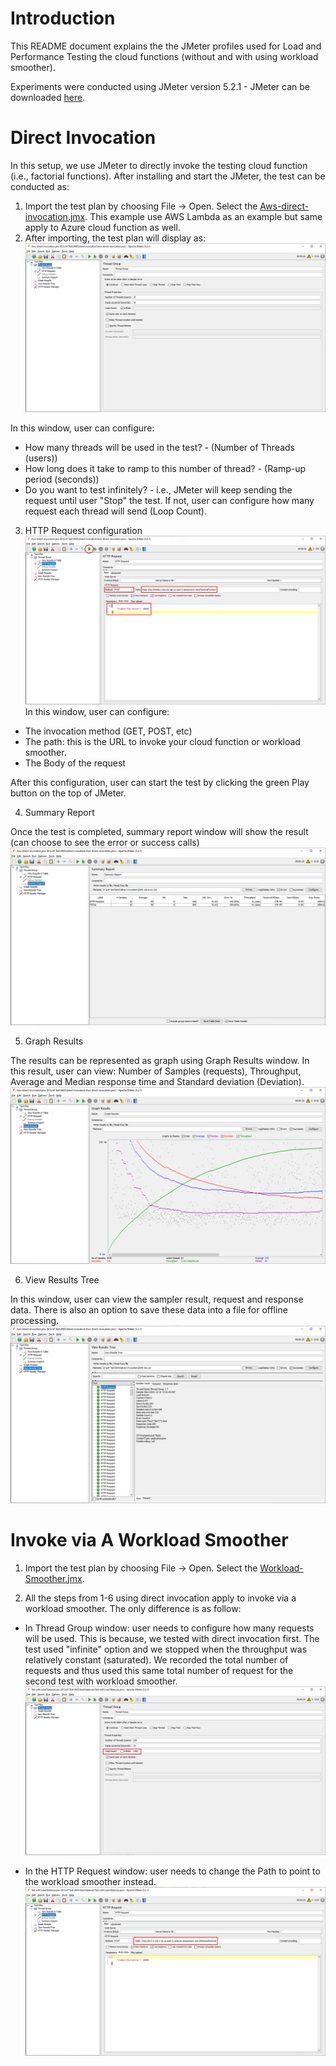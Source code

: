 # Introduction
This README document explains the the JMeter profiles used for Load and Performance Testing the cloud functions (without and with using workload smoother).

Experiments were conducted using JMeter version 5.2.1 - JMeter can be downloaded [here](https://jmeter.apache.org/download_jmeter.cgi).

# Direct Invocation
In this setup, we use JMeter to directly invoke the testing cloud function (i.e., factorial functions). After installing and start the JMeter, the test can be conducted as:

1. Import the test plan by choosing File -> Open. Select the [Aws-direct-invocation.jmx](Aws-direct-invocation.jmx). This example use AWS Lambda as an example but same apply to Azure cloud function as well.
2. After importing, the test plan will display as:
![JMeter Thread Group](image/direct/00-thread-group.png)

In this window, user can configure:
* How many threads will be used in the test? - (Number of Threads (users))
* How long does it take to ramp to this number of thread? - (Ramp-up period (seconds))
* Do you want to test infinitely? - i.e., JMeter will keep sending the request until user "Stop" the test. If not, user can configure how many request each thread will send (Loop Count).

3. HTTP Request configuration
![HTTP Request](image/direct/01-http-request.png)
In this window, user can configure:
* The invocation method (GET, POST, etc)
* The path: this is the URL to invoke your cloud function or workload smoother.
* The Body of the request

After this configuration, user can start the test by clicking the green Play button on the top of JMeter.

4. Summary Report

Once the test is completed, summary report window will show the result (can choose to see the error or success calls)
![Summary Report](image/direct/02-summary-report.png)

5. Graph Results

The results can be represented as graph using Graph Results window. In this result, user can view: Number of Samples (requests), Throughput, Average and Median response time and Standard deviation (Deviation).
![Graph Results](image/direct/03-graph-results.png)

6. View Results Tree

In this window, user can view the sampler result, request and response data. There is also an option to save these data into a file for offline processing.
![View Results Tree](image/direct/04-graph-result-tree.png)

# Invoke via A Workload Smoother
1. Import the test plan by choosing File -> Open. Select the [Workload-Smoother.jmx](Workload-Smoother.jmx).

2. All the steps from 1-6 using direct invocation apply to invoke via a workload smoother. The only difference is as follow:
* In Thread Group window: user needs to configure how many requests will be used. This is because, we tested with direct invocation first. The test used "infinite" option and we stopped when the throughput was relatively constant (saturated). We recorded the total number of requests and thus used this same total number of request for the second test with workload smoother.
![Thread Group](image/workload-smoother/01-thread-group.png)

* In the HTTP Request window: user needs to change the Path to point to the workload smoother instead.
![HTTP Request](image/workload-smoother/02-http-request.png)